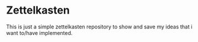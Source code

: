 # Zettelkasten

This is just a simple zettelkasten repository to show and save my ideas that i want to/have implemented.